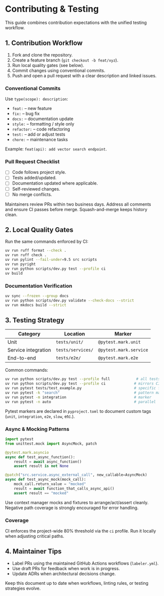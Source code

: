 # Contributing & Testing

This guide combines contribution expectations with the unified testing workflow.

## 1. Contribution Workflow

1. Fork and clone the repository.
2. Create a feature branch (`git checkout -b feat/xyz`).
3. Run local quality gates (see below).
4. Commit changes using conventional commits.
5. Push and open a pull request with a clear description and linked issues.

### Conventional Commits

Use `type(scope): description`:

- `feat:` – new feature
- `fix:` – bug fix
- `docs:` – documentation update
- `style:` – formatting / style only
- `refactor:` – code refactoring
- `test:` – add or adjust tests
- `chore:` – maintenance tasks

Example: `feat(api): add vector search endpoint`.

### Pull Request Checklist

- [ ] Code follows project style.
- [ ] Tests added/updated.
- [ ] Documentation updated where applicable.
- [ ] Self-reviewed changes.
- [ ] No merge conflicts.

Maintainers review PRs within two business days. Address all comments and ensure
CI passes before merge. Squash-and-merge keeps history clean.

## 2. Local Quality Gates

Run the same commands enforced by CI:

```bash
uv run ruff format --check .
uv run ruff check .
uv run pylint --fail-under=9.5 src scripts
uv run pyright
uv run python scripts/dev.py test --profile ci
uv build
```

### Documentation Verification

```bash
uv sync --frozen --group docs
uv run python scripts/dev.py validate --check-docs --strict
uv run mkdocs build --strict
```

## 3. Testing Strategy

| Category | Location | Marker |
| --- | --- | --- |
| Unit | `tests/unit/` | `@pytest.mark.unit` |
| Service integration | `tests/services/` | `@pytest.mark.service` |
| End-to-end | `tests/e2e/` | `@pytest.mark.e2e` |

Common commands:

```bash
uv run python scripts/dev.py test --profile full            # all tests
uv run python scripts/dev.py test --profile ci             # mirrors CI
uv run pytest tests/test_example.py                        # specific file
uv run pytest -k "search"                                  # pattern match
uv run pytest -m integration                               # marker
uv run pytest -n auto                                      # parallel
```

Pytest markers are declared in `pyproject.toml` to document custom tags (`unit`,
`integration`, `e2e`, `slow`, etc.).

### Async & Mocking Patterns

```python
import pytest
from unittest.mock import AsyncMock, patch

@pytest.mark.asyncio
async def test_async_function():
    result = await async_function()
    assert result is not None

@patch("src.service.async_external_call", new_callable=AsyncMock)
async def test_async_mock(mock_call):
    mock_call.return_value = "mocked"
    result = await function_that_calls_async_api()
    assert result == "mocked"
```

Use context manager mocks and fixtures to arrange/act/assert cleanly. Negative
path coverage is strongly encouraged for error handling.

### Coverage

CI enforces the project-wide 80% threshold via the `ci` profile. Run it locally
when adjusting critical paths.

## 4. Maintainer Tips

- Label PRs using the maintained GitHub Actions workflows (`labeler.yml`).
- Use draft PRs for feedback when work is in progress.
- Update ADRs when architectural decisions change.

Keep this document up to date when workflows, linting rules, or testing
strategies evolve.
